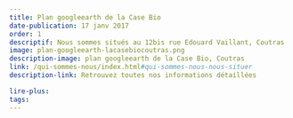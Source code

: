```yaml
---
title: Plan googleearth de la Case Bio
date-publication: 17 janv 2017
order: 1
descriptif: Nous sommes situés au 12bis rue Edouard Vaillant, Coutras
image: plan-googleearth-lacasebiocoutras.png
description-image: plan googleearth de la Case Bio, Coutras
link: /qui-sommes-nous/index.html#qui-sommes-nous-nous-situer
description-link: Retrouvez toutes nos informations détaillées

lire-plus: 
tags: 
---
```


